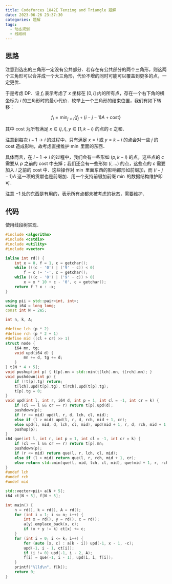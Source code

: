 ```yaml
---
title: Codeforces 1842E Tenzing and Triangle 题解
date: 2023-06-26 23:37:30
categories: 题解
tags:
  - 动态规划
  - 线段树
---
```


## 思路

注意到选出的三角形一定没有公共部分．若存在有公共部分的两个三角形，则这两个三角形可以合并成一个大三角形，代价不增的同时可能可以覆盖到更多的点，一定更优．

于是考虑 DP．设 $f_i$ 表示考虑了 $x$ 坐标在 $[0, i]$ 内的所有点，存在一个右下角的横坐标为 $i$ 的三角形时的最小代价．枚举上一个三角形的结束位置，我们有如下转移：

$$
f_i = \min_{j < i} \{f_j + (i - j - 1)A + \mathrm{cost}\}
$$

其中 $\mathrm{cost}$ 为所有满足 $x \in (j, i], y \in [1, k - i)$ 的点的 $c$ 之和．

注意到每次 $i - 1 \rightarrow i$ 的过程中，只有满足 $x = i$ 或 $y = k - i$ 的点会对一些 $j$ 的 $\mathrm{cost}$ 造成影响，故考虑直接维护 $\min$ 里面的东西．

具体而言，在 $i - 1 \rightarrow i$ 的过程中，我们会有一些形如 $(p, k - i)$ 的点，这些点的 $c$ 需要从 $p$ 之前的 $\mathrm{cost}$ 中去掉；我们还会有一些形如 $(i, \dots)$ 的点，这些点的 $c$ 需要加入 $i$ 之前的 $\mathrm{cost}$ 中．这些操作对 $\min$ 里面东西的影响都形如前缀加，而 $(i - j - 1)A$ 这一项的贡献也是前缀加．用一个支持前缀加前缀 $\min$ 的数据结构维护即可．

注意 $-1$ 处的东西是有用的，表示所有点都未被考虑的状态，需要维护．

## 代码

使用线段树实现．

```cpp
#include <algorithm>
#include <cstdio>
#include <utility>
#include <vector>

inline int rd() {
	int x = 0, f = 1, c = getchar();
	while (((c - '0') | ('9' - c)) < 0)
		f = c != '-', c = getchar();
	while (((c - '0') | ('9' - c)) > 0)
		x = x * 10 + c - '0', c = getchar();
	return f ? x : -x;
}

using pii = std::pair<int, int>;
using i64 = long long;
const int N = 2e5;

int n, k, A;

#define lch (p * 2)
#define rch (p * 2 + 1)
#define mid ((cl + cr) >> 1)
struct node {
	i64 mn, tg;
	void upd(i64 d) {
		mn += d, tg += d;
	}
} t[N * 4 + 5];
void pushup(int p) { t[p].mn = std::min(t[lch].mn, t[rch].mn); }
void pushdown(int p) {
	if (!t[p].tg) return;
	t[lch].upd(t[p].tg), t[rch].upd(t[p].tg);
	t[p].tg = 0;
}
void upd(int l, int r, i64 d, int p = 1, int cl = -1, int cr = k) {
	if (cl == l && cr == r) return t[p].upd(d);
	pushdown(p);
	if (r <= mid) upd(l, r, d, lch, cl, mid);
	else if (l > mid) upd(l, r, d, rch, mid + 1, cr);
	else upd(l, mid, d, lch, cl, mid), upd(mid + 1, r, d, rch, mid + 1, cr);
	pushup(p);
}
i64 que(int l, int r, int p = 1, int cl = -1, int cr = k) {
	if (cl == l && cr == r) return t[p].mn;
	pushdown(p);
	if (r <= mid) return que(l, r, lch, cl, mid);
	else if (l > mid) return que(l, r, rch, mid + 1, cr);
	else return std::min(que(l, mid, lch, cl, mid), que(mid + 1, r, rch, mid + 1, cr));
}
#undef lch
#undef rch
#undef mid

std::vector<pii> a[N + 5];
i64 ct[N + 5], f[N + 5];

int main() {
	n = rd(), k = rd(), A = rd();
	for (int i = 1; i <= n; i++) {
		int x = rd(), y = rd(), c = rd();
		a[y].emplace_back(x, c);
		if (x + y != k) ct[x] += c;
	}
	for (int i = 0; i <= k; i++) {
		for (auto [x, c] : a[k - i]) upd(-1, x - 1, -c);
		upd(-1, i - 1, ct[i]);
		if (i != 0) upd(-1, i - 2, A);
		f[i] = que(-1, i - 1), upd(i, i, f[i]);
	}
	printf("%lld\n", f[k]);
	return 0;
}
```
